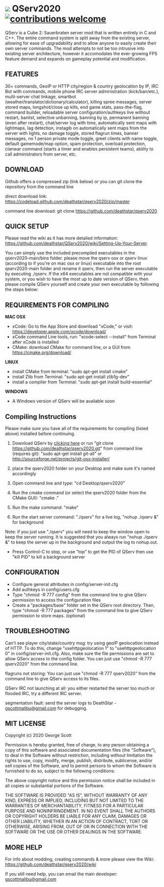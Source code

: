 # ![](https://techmasterdesign.com/images/qserv_logo_github.png) QServ2020 [![contributions welcome](https://img.shields.io/badge/contributions-welcome-brightgreen.svg?style=flat)](https://github.com/deathstar/qserv2020/wiki/) 

QServ is a Cube 2: Sauerbraten server mod that is written entirely in C and C++. The entire command system is split away from the existing server, allowing for ease of upgradability and to allow anyone to easily create their own server commands. The mod attempts to not be too intrusive into existing server architecture, however it accomodates the ever-growing FPS feature demand and expands on gameplay potential and modification. 

FEATURES
-------------

30+ commands, GeoIP or HTTP city/region & country geolocation by IP, IRC Bot with commands, mobile phone IRC server administration (kick/ban/etc.), multi-server chat linkage, smartbot (weather/translator/dictionary/calculator), killing spree messages, server stored maps, longshot/close up kills, end game stats, pass-the-flag, command builder, reloadable server configuration/authkeys live without restart, banlist, selective unbanning, banning by ip, permanent banning (even after restart), chat/server log with time, automatically sent maps with lightmaps, lag detection, instagib on automatically sent maps from the server with lights, no damage toggle, stored flagrun times, banner messages, no 1 person private mode toggle, greet clients with name toggle, default gamemode/map option, spam protection, overload protection, clanwar command (starts a timer and enables persistent teams), ability to call administrators from server, etc.

DOWNLOAD
---------------

Github offers a compressed zip (link below) or you can git clone the repository from the command line

direct download link: https://codeload.github.com/deathstar/qserv2020/zip/master

command line download: git clone https://github.com/deathstar/qserv2020


QUICK SETUP
-----------------

Please read the wiki as it has more detailed information: https://github.com/deathstar/QServ2020/wiki/Setting-Up-Your-Server. 

You can simply use the included precompiled executables in the qserv2020-main/bins folder. please move the qserv osx or qserv linux (according to if you're on mac osx or linux) executable into the root qserv2020-main folder and rename it qserv, then run the server executable by executing ./qserv. If the x64 executables are not compatible with your system, or you wish to have the most up to date version of QServ, then please compile QServ yourself and create your own executable by following the steps below:

REQUIREMENTS FOR COMPILING
-----------------------------------------

**MAC OSX**

- xCode: Go to the App Store and download "xCode," or visit: https://developer.apple.com/xcode/download/
- xCode command Line tools, run: "xcode-select --install" from Terminal after xCode is installed
- CMake: download CMake for command line, or a GUI from https://cmake.org/download/

**LINUX**

 - install CMake from terminal: "sudo apt-get install cmake" 
 - install Zlib from Terminal: "sudo apt-get install zlib1g-dev"
 - install a compiler from Terminal: "sudo apt-get install build-essential"
 
**WINDOWS**

- A Windows version of QServ will be available soon

Compiling Instructions
--------------------------

Please make sure you have all of the requirements for compiling (listed above) installed before continuing.

1) Download QServ by [clicking here](https://codeload.github.com/deathstar/qserv2020/zip/master) or run "git clone https://github.com/deathstar/qserv2020.git" from command line (requires git): "sudo apt-get install git-all" or http://sourceforge.net/projects/git-osx-installer/

2) place the qserv2020 folder on your Desktop and make sure it's named accordingly 

3) Open command line and type: "cd Desktop/qserv2020"

4) Run the cmake command (or select the qserv2020 folder from the CMake GUI): "cmake ."

5) Run the make command: "make"

6) Run the start server command: "./qserv" for a live log, "nohup ./qserv &" for background

Note: if you just use "./qserv" you will need to keep the window open to keep the server running. It is suggested that you always run "nohup ./qserv &" to keep the server up in the background and output the log to nohup.out.

- Press Control-C to stop, or use "top" to get the PID of QServ then use "kill PID" to kill a background server

CONFIGURATION
---------------------

- Configure general attributes in config/server-init.cfg
- Add authkeys in config/users.cfg
- Type "chmod -R 777 config" from the command line to give QServ permission to access the configuration files
- Create a "packages/base" folder set in the QServ root directory. Then, type "chmod -R 777 packages" from the command line to give QServ permission to store maps. (optional)

TROUBLESHOOTING
-------------------------

Can't see player city/state/country msg: try using geoIP geolocation instead of HTTP. To do this, change "usehttpgeolocation 1" to "usehttpgeolocation 0" in config/server-init.cfg. Also, make sure the file permissions are set to allow QServ access to the config folder. You can just use "chmod -R 777 qserv2020" from the command line. 

flagruns not storing: You can just use "chmod -R 777 qserv2020" from the command line to give QServ access to its files.

QServ IRC not launching at all: you either restarted the server too much or flooded IRC, try a different IRC server.

segmentation fault: send the server logs to DeathStar - gscottmalibu@gmail.com for debugging.

MIT LICENSE 
----------------

Copyright (c) 2020 George Scott

Permission is hereby granted, free of charge, to any person obtaining a copy of this software and associated documentation files (the "Software"), to deal in the Software without restriction, including without limitation the rights to use, copy, modify, merge, publish, distribute, sublicense, and/or sell copies of the Software, and to permit persons to whom the Software is furnished to do so, subject to the following conditions:

The above copyright notice and this permission notice shall be included in all copies or substantial portions of the Software.

THE SOFTWARE IS PROVIDED "AS IS", WITHOUT WARRANTY OF ANY KIND, EXPRESS OR IMPLIED, INCLUDING BUT NOT LIMITED TO THE WARRANTIES OF MERCHANTABILITY, FITNESS FOR A PARTICULAR PURPOSE AND NONINFRINGEMENT. IN NO EVENT SHALL THE AUTHORS OR COPYRIGHT HOLDERS BE LIABLE FOR ANY CLAIM, DAMAGES OR OTHER LIABILITY, WHETHER IN AN ACTION OF CONTRACT, TORT OR OTHERWISE, ARISING FROM,
OUT OF OR IN CONNECTION WITH THE SOFTWARE OR THE USE OR OTHER DEALINGS IN THE SOFTWARE.

MORE HELP
---------------

For info about modding, creating commands & more please view the Wiki: https://github.com/deathstar/qserv2020/wiki 

If you still need help, you can email the main developer: gscottmalibu@gmail.com






